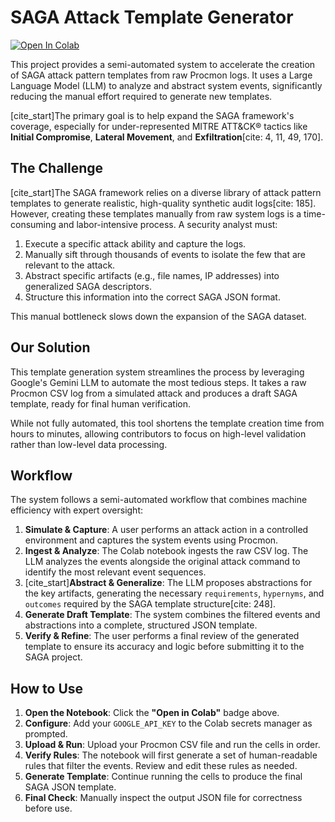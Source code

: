 # SAGA Attack Template Generator

[![Open In Colab](https://colab.research.google.com/assets/colab-badge.svg)](https://colab.research.google.com/drive/1VqbcwkTl63KBENlrkie8QyaCDhSyWWpc)

This project provides a semi-automated system to accelerate the creation of SAGA attack pattern templates from raw Procmon logs. It uses a Large Language Model (LLM) to analyze and abstract system events, significantly reducing the manual effort required to generate new templates.

[cite_start]The primary goal is to help expand the SAGA framework's coverage, especially for under-represented MITRE ATT&CK® tactics like **Initial Compromise**, **Lateral Movement**, and **Exfiltration**[cite: 4, 11, 49, 170].

## The Challenge

[cite_start]The SAGA framework relies on a diverse library of attack pattern templates to generate realistic, high-quality synthetic audit logs[cite: 185]. However, creating these templates manually from raw system logs is a time-consuming and labor-intensive process. A security analyst must:

1.  Execute a specific attack ability and capture the logs.
2.  Manually sift through thousands of events to isolate the few that are relevant to the attack.
3.  Abstract specific artifacts (e.g., file names, IP addresses) into generalized SAGA descriptors.
4.  Structure this information into the correct SAGA JSON format.

This manual bottleneck slows down the expansion of the SAGA dataset.

## Our Solution

This template generation system streamlines the process by leveraging Google's Gemini LLM to automate the most tedious steps. It takes a raw Procmon CSV log from a simulated attack and produces a draft SAGA template, ready for final human verification.

While not fully automated, this tool shortens the template creation time from hours to minutes, allowing contributors to focus on high-level validation rather than low-level data processing.

## Workflow

The system follows a semi-automated workflow that combines machine efficiency with expert oversight:

1.  **Simulate & Capture**: A user performs an attack action in a controlled environment and captures the system events using Procmon.
2.  **Ingest & Analyze**: The Colab notebook ingests the raw CSV log. The LLM analyzes the events alongside the original attack command to identify the most relevant event sequences.
3.  [cite_start]**Abstract & Generalize**: The LLM proposes abstractions for the key artifacts, generating the necessary `requirements`, `hypernyms`, and `outcomes` required by the SAGA template structure[cite: 248].
4.  **Generate Draft Template**: The system combines the filtered events and abstractions into a complete, structured JSON template.
5.  **Verify & Refine**: The user performs a final review of the generated template to ensure its accuracy and logic before submitting it to the SAGA project.

## How to Use

1.  **Open the Notebook**: Click the **"Open in Colab"** badge above.
2.  **Configure**: Add your `GOOGLE_API_KEY` to the Colab secrets manager as prompted.
3.  **Upload & Run**: Upload your Procmon CSV file and run the cells in order.
4.  **Verify Rules**: The notebook will first generate a set of human-readable rules that filter the events. Review and edit these rules as needed.
5.  **Generate Template**: Continue running the cells to produce the final SAGA JSON template.
6.  **Final Check**: Manually inspect the output JSON file for correctness before use.
